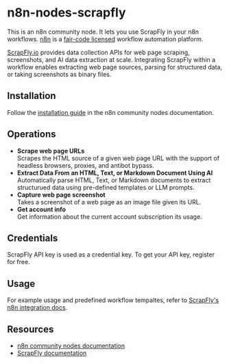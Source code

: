 # n8n-nodes-scrapfly

This is an n8n community node. It lets you use ScrapFly in your n8n workflows. [n8n](https://n8n.io/) is a [fair-code licensed](https://docs.n8n.io/reference/license/) workflow automation platform.

[ScrapFly.io](https://scrapfly.io/) provides data collection APIs for web page scraping, screenshots, and AI data extraction at scale. Integrating ScrapFly within a workflow enables extracting web page sources, parsing for structured data, or taking screenshots as binary files.

## Installation

Follow the [installation guide](https://docs.n8n.io/integrations/community-nodes/installation/) in the n8n community nodes documentation.

## Operations
- __Scrape web page URLs__  
Scrapes the HTML source of a given web page URL with the support of headless browsers, proxies, and antibot bypass.
- __Extract Data From an HTML, Text, or Markdown Document Using AI__  
Automatically parse HTML, Text, or Markdown documents to extract structurued data using pre-defined templates or LLM prompts.
- __Capture web page screenshot__  
Takes a screenshot of a web page as an image file given its URL.
- __Get account info__  
Get information about the current account subscription its usage.

## Credentials

ScrapFly API key is used as a credential key. To get your API key, register for free.

## Usage

For example usage and predefined workflow tempaltes, refer to [ScrapFly's n8n integration docs](https://scrapfly.io/docs/integration/n8n).

## Resources

* [n8n community nodes documentation](https://docs.n8n.io/integrations/community-nodes/)
* [ScrapFly documentation](https://scrapfly.io/docs)
